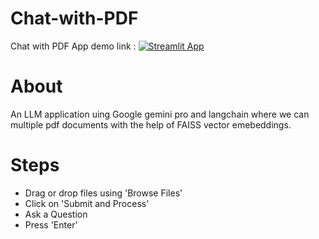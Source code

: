 # Chat-with-PDF
Chat with PDF App demo link :
[![Streamlit App](https://static.streamlit.io/badges/streamlit_badge_black_white.svg)](https://chat-with-pdf-7.streamlit.app/)

# About 
An LLM application uing Google gemini pro and langchain where we can multiple pdf documents with the help of FAISS vector emebeddings.

# Steps 
- Drag or drop files using 'Browse Files'
- Click on 'Submit and Process'
- Ask a Question
- Press 'Enter'
